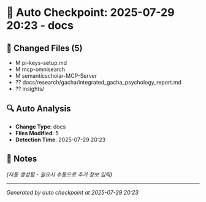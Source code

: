 # 🤖 Auto Checkpoint: 2025-07-29 20:23 - docs

## 📁 Changed Files (5)
- M  pi-keys-setup.md
-  M mcp-omnisearch
-  M semanticscholar-MCP-Server
- ?? docs/research/gacha/integrated_gacha_psychology_report.md
- ?? insights/

## 🔍 Auto Analysis
- **Change Type**: docs
- **Files Modified**: 5
- **Detection Time**: 2025-07-29 20:23

## 📝 Notes
*(자동 생성됨 - 필요시 수동으로 추가 정보 입력)*

---
*Generated by auto checkpoint at 2025-07-29 20:23*

